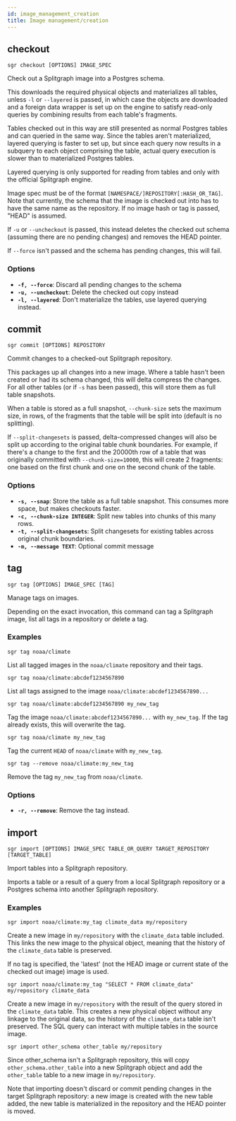 ```yaml
---
id: image_management_creation
title: Image management/creation
---
```


## checkout

```sgr checkout [OPTIONS] IMAGE_SPEC```

Check out a Splitgraph image into a Postgres schema.

This downloads the required physical objects and materializes all tables, unless ``-l`` or ``--layered`` is passed,
in which case the objects are downloaded and a foreign data wrapper is set up on the engine to satisfy read-only
queries by combining results from each table's fragments.

Tables checked out in this way are still presented as normal Postgres tables and can queried in the same way.
Since the tables aren't materialized, layered querying is faster to set up, but since each query now results in a
subquery to each object comprising the table, actual query execution is slower than to materialized Postgres tables.

Layered querying is only supported for reading from tables and only with the official Splitgraph engine.

Image spec must be of the format ``[NAMESPACE/]REPOSITORY[:HASH_OR_TAG]``. Note that currently, the schema that the
image is checked out into has to have the same name as the repository. If no image hash or tag is passed,
"HEAD" is assumed.

If ``-u`` or ``--uncheckout`` is passed, this instead deletes the checked out schema (assuming there are no pending
changes) and removes the HEAD pointer.

If ``--force`` isn't passed and the schema has pending changes, this will fail.

### Options

  * **`-f, --force`**: Discard all pending changes to the schema
  * **`-u, --uncheckout`**: Delete the checked out copy instead
  * **`-l, --layered`**: Don't materialize the tables, use layered querying instead.

## commit

```sgr commit [OPTIONS] REPOSITORY```

Commit changes to a checked-out Splitgraph repository.

This packages up all changes into a new image. Where a table hasn't been created or had its schema changed,
this will delta compress the changes. For all other tables (or if ``-s`` has been passed), this will
store them as full table snapshots.

When a table is stored as a full snapshot, `--chunk-size` sets the maximum size, in rows, of the fragments
that the table will be split into (default is no splitting).

If `--split-changesets` is passed, delta-compressed changes will also be split up according to the original
table chunk boundaries. For example, if there's a change to the first and the 20000th row of a table that was
originally committed with `--chunk-size=10000`, this will create 2 fragments: one based on the first chunk
and one on the second chunk of the table.

### Options

  * **`-s, --snap`**: Store the table as a full table snapshot. This consumes more space, but makes checkouts faster.
  * **`-c, --chunk-size INTEGER`**: Split new tables into chunks of this many rows.
  * **`-t, --split-changesets`**: Split changesets for existing tables across original chunk boundaries.
  * **`-m, --message TEXT`**: Optional commit message

## tag

```sgr tag [OPTIONS] IMAGE_SPEC [TAG]```

Manage tags on images.

Depending on the exact invocation, this command can tag a Splitgraph image,
list all tags in a repository or delete a tag.

### Examples

``sgr tag noaa/climate``

List all tagged images in the ``noaa/climate`` repository and their tags.

``sgr tag noaa/climate:abcdef1234567890``

List all tags assigned to the image ``noaa/climate:abcdef1234567890...``

``sgr tag noaa/climate:abcdef1234567890 my_new_tag``

Tag the image ``noaa/climate:abcdef1234567890...`` with ``my_new_tag``. If the tag already exists, this will
overwrite the tag.

``sgr tag noaa/climate my_new_tag``

Tag the current ``HEAD`` of ``noaa/climate`` with ``my_new_tag``.

``sgr tag --remove noaa/climate:my_new_tag``

Remove the tag ``my_new_tag`` from ``noaa/climate``.

### Options

  * **`-r, --remove`**: Remove the tag instead.

## import

```sgr import [OPTIONS] IMAGE_SPEC TABLE_OR_QUERY TARGET_REPOSITORY [TARGET_TABLE]```

Import tables into a Splitgraph repository.

Imports a table or a result of a query from a local Splitgraph repository or a Postgres schema into another
Splitgraph repository.

### Examples

``sgr import noaa/climate:my_tag climate_data my/repository``

Create a new image in ``my/repository`` with the ``climate_data`` table included. This links the new image to
the physical object, meaning that the history of the ``climate_data`` table is preserved.

If no tag is specified, the 'latest' (not the HEAD image or current state of the checked out image)
image is used.

``sgr import noaa/climate:my_tag "SELECT * FROM climate_data" my/repository climate_data``

Create a new image in ``my/repository`` with the result of the query stored in the ``climate_data`` table. This
creates a new physical object without any linkage to the original data, so the history of the ``climate_data``
table isn't preserved. The SQL query can interact with multiple tables in the source image.

``sgr import other_schema other_table my/repository``

Since other_schema isn't a Splitgraph repository, this will copy ``other_schema.other_table``
into a new Splitgraph object and add the ``other_table`` table to a new image in ``my/repository``.

Note that importing doesn't discard or commit pending changes in the target Splitgraph repository: a new image
is created with the new table added, the new table is materialized in the repository and the HEAD pointer is moved.

